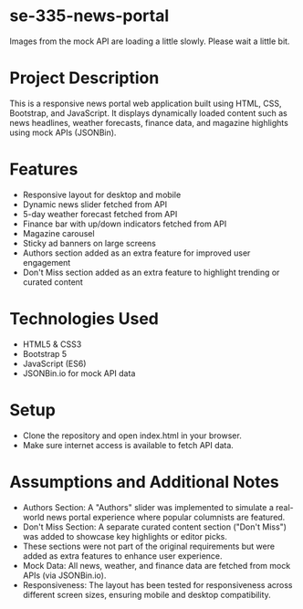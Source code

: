 # se-335-news-portal

Images from the mock API are loading a little slowly. Please wait a little bit.

# Project Description

This is a responsive news portal web application built using HTML, CSS, Bootstrap, and JavaScript. It displays dynamically loaded content such as news headlines, weather forecasts, finance data, and magazine highlights using mock APIs (JSONBin).

# Features

- Responsive layout for desktop and mobile
- Dynamic news slider fetched from API
- 5-day weather forecast fetched from API
- Finance bar with up/down indicators fetched from API
- Magazine carousel
- Sticky ad banners on large screens
- Authors section added as an extra feature for improved user engagement
- Don't Miss section added as an extra feature to highlight trending or curated content

# Technologies Used

- HTML5 & CSS3
- Bootstrap 5
- JavaScript (ES6)
- JSONBin.io for mock API data

# Setup

- Clone the repository and open index.html in your browser.
- Make sure internet access is available to fetch API data.

# Assumptions and Additional Notes

- Authors Section: A "Authors" slider was implemented to simulate a real-world news portal experience where popular columnists are featured.
- Don't Miss Section: A separate curated content section ("Don't Miss") was added to showcase key highlights or editor picks.
- These sections were not part of the original requirements but were added as extra features to enhance user experience.
- Mock Data: All news, weather, and finance data are fetched from mock APIs (via JSONBin.io).
- Responsiveness: The layout has been tested for responsiveness across different screen sizes, ensuring mobile and desktop compatibility.
